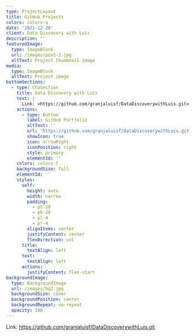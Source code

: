 ```yaml
---
type: ProjectLayout
title: GitHub Projects
colors: colors-a
date: '2021-12-20'
client: Data Discovery with Luis
description: ''
featuredImage:
  type: ImageBlock
  url: /images/post-2.jpg
  altText: Project thumbnail image
media:
  type: ImageBlock
  altText: Project image
bottomSections:
  - type: CtaSection
    title: Data Discovery with Luis
    text: |
      Link: <https://github.com/granjaluisf/DataDiscoverywithLuis.git>
    actions:
      - type: Button
        label: GitHub Portfolio
        altText: ''
        url: 'https://github.com/granjaluisf/DataDiscoverywithLuis.git'
        showIcon: true
        icon: arrowRight
        iconPosition: right
        style: primary
        elementId: ''
    colors: colors-f
    backgroundSize: full
    elementId: ''
    styles:
      self:
        height: auto
        width: narrow
        padding:
          - pt-28
          - pb-28
          - pl-4
          - pr-4
        alignItems: center
        justifyContent: center
        flexDirection: col
      title:
        textAlign: left
      text:
        textAlign: left
      actions:
        justifyContent: flex-start
backgroundImage:
  type: BackgroundImage
  url: /images/bg2.jpg
  backgroundSize: cover
  backgroundPosition: center
  backgroundRepeat: no-repeat
  opacity: 100
---
```

Link: <https://github.com/granjaluisf/DataDiscoverywithLuis.git>
